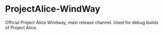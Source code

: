 # ProjectAlice-WindWay
Official Project Alice Windway, main release channel. Used for debug builds of Project Alice.

